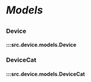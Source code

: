 # ***Models***

##

### Device
#### :::src.device.models.Device

### DeviceCat
#### :::src.device.models.DeviceCat
